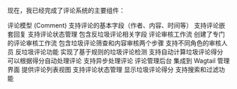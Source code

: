 现在，我已经完成了评论系统的主要组件：

评论模型 (Comment)
支持评论的基本字段（作者、内容、时间等）
支持评论嵌套回复
支持评论状态管理
包含反垃圾评论相关字段
评论审核工作流
创建了专门的评论审核工作流
包含垃圾评论筛查和内容审核两个步骤
支持不同角色的审核人员
反垃圾评论功能
实现了基于规则的垃圾评论检测
支持自动计算垃圾评论得分
可以根据得分自动处理评论
支持异步处理评论
评论管理后台
集成到 Wagtail 管理界面
提供评论列表视图
支持评论状态管理
显示垃圾评论得分
支持搜索和过滤功能
